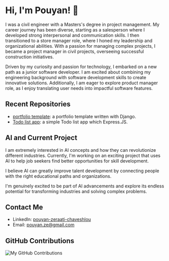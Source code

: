 # Hi, I'm Pouyan!  👋

I was a civil engineer with a Masters's degree in project management. My career journey has been diverse, starting as a salesperson where I developed strong interpersonal and communication skills. I then transitioned to a store manager role, where I honed my leadership and organizational abilities. With a passion for managing complex projects, I became a project manager in civil projects, overseeing successful construction initiatives.

Driven by my curiosity and passion for technology, I embarked on a new path as a junior software developer. I am excited about combining my engineering background with software development skills to create innovative solutions. Additionally, I am eager to explore product manager role, as I enjoy translating user needs into impactful software features.

## Recent Repositories

- [portfolio template](https://github.com/pouyanze/portfolio): a portfolio template written with Django.
- [Todo list app](https://github.com/pouyanze/Faeze-Pouyan-Hutan-todo-app): a simple Todo list app which Express.JS.

## AI and Current Project

I am extremely interested in AI concepts and how they can revolutionize different industries. Currently, I'm working on an exciting project that uses AI to help job seekers find better opportunities for skill development.

I believe AI can greatly improve talent development by connecting people with the right educational paths and organizations.

I'm genuinely excited to be part of AI advancements and explore its endless potential for transforming industries and solving complex problems.

## Contact Me

- LinkedIn: [pouyan-zeraati-chaveshlou](https://www.linkedin.com/in/pouyan-zeraati-chaveshlou-a7007793/)
- Email: pouyan.ze@gmail.com

## GitHub Contributions

![My GitHub Contributions](https://github-readme-stats.vercel.app/api?username=pouyanze&show_icons=true&count_private=true&hide_title=true&hide_border=true)

<!--
**pouyanze/pouyanze** is a ✨ _special_ ✨ repository because its `README.md` (this file) appears on your GitHub profile.

Here are some ideas to get you started:

- 🔭 I’m currently working on ...
- 🌱 I’m currently learning ...
- 👯 I’m looking to collaborate on ...
- 🤔 I’m looking for help with ...
- 💬 Ask me about ...
- 📫 How to reach me: ...
- 😄 Pronouns: ...
- ⚡ Fun fact: ...
-->
